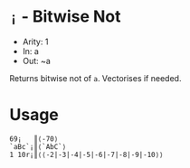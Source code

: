 # `¡` - Bitwise Not

- Arity: 1
- In: a
- Out: ~a

Returns bitwise not of `a`. Vectorises if needed.

# Usage
```
69¡   ║⟨-70⟩
`aBc`¡║⟨`AbC`⟩
1 10r¡║⟨⟨-2|-3|-4|-5|-6|-7|-8|-9|-10⟩⟩
```
